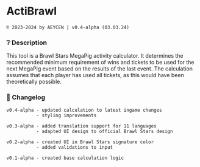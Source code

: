 # ActiBrawl
`© 2023-2024 by AEYCEN | v0.4-alpha (03.03.24)`


### ❔ Description

This tool is a Brawl Stars MegaPig activity calculator. It determines the recommended minimum requirement of wins and tickets to be
used for the next MegaPig event based on the results of the last event. The calculation assumes that each player has used 
all tickets, as this would have been theoretically possible.

### 📑 Changelog

    v0.4-alpha - updated calculation to latest ingame changes
               - styling improvements

    v0.3-alpha - added translation support for 11 languages 
               - adapted UI design to official Brawl Stars design

    v0.2-alpha - created UI in Brawl Stars signature color
               - added validations to input

    v0.1-alpha - created base calculation logic